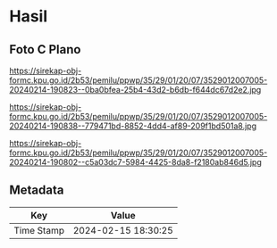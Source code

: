 # Hasil

## Foto C Plano

https://sirekap-obj-formc.kpu.go.id/2b53/pemilu/ppwp/35/29/01/20/07/3529012007005-20240214-190823--0ba0bfea-25b4-43d2-b6db-f644dc67d2e2.jpg

https://sirekap-obj-formc.kpu.go.id/2b53/pemilu/ppwp/35/29/01/20/07/3529012007005-20240214-190838--779471bd-8852-4dd4-af89-209f1bd501a8.jpg

https://sirekap-obj-formc.kpu.go.id/2b53/pemilu/ppwp/35/29/01/20/07/3529012007005-20240214-190802--c5a03dc7-5984-4425-8da8-f2180ab846d5.jpg


## Metadata

| Key        | Value               |
| ---------- | ------------------- |
| Time Stamp | 2024-02-15 18:30:25 |



